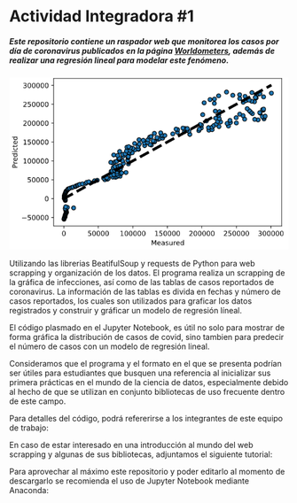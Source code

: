 # Actividad Integradora #1
##### Este repositorio contiene un raspador web que monitorea los casos por día de coronavirus publicados en la página [Worldometers](https://www.worldometers.info/coronavirus/), además de realizar una regresión lineal para modelar este fenómeno.

![](regression.PNG)

Utilizando las librerias BeatifulSoup y requests de Python para web scrapping y organización de los datos. 
El programa realiza un scrapping de la gráfica de infecciones, así como de las tablas de casos reportados de coronavirus. 
La información de las tablas es divida en fechas y número de casos reportados, los cuales son utilizados para graficar 
los datos registrados y construir y gráficar un modelo de regresión líneal.

El código plasmado en el Jupyter Notebook, es útil no solo para mostrar de forma gráfica la distribución de casos de covid, sino tambien para predecir el número de casos con un modelo de regresión lineal.

Consideramos que el programa y el formato en el que se presenta podrían ser útiles para estudiantes que busquen una referencia al inicializar sus primera prácticas en el mundo de la ciencia de datos, especialmente debido al hecho de que se utilizan en conjunto bibliotecas de uso frecuente dentro de este campo. 

Para detalles del código, podrá refererirse a los integrantes de este equipo de trabajo: 

En caso de estar interesado en una introducción al mundo del web scrapping y algunas de sus bibliotecas, adjuntamos el siguiente tutorial:

Para aprovechar al máximo este repositorio y poder editarlo al momento de descargarlo se recomienda el uso de Jupyter Notebook mediante Anaconda: 
